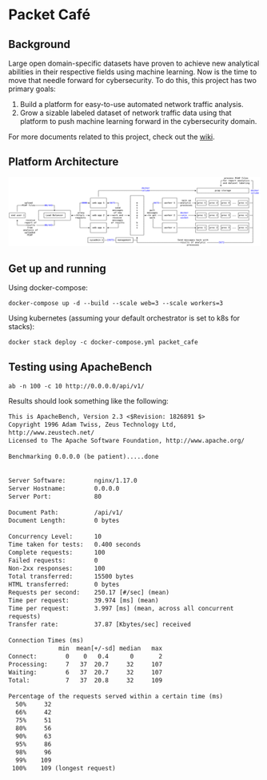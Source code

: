 # Packet Café

## Background
Large open domain-specific datasets have proven to achieve new analytical abilities in their respective fields using machine learning. Now is the time to move that needle forward for cybersecurity. To do this, this project has two primary goals:
1.	Build a platform for easy-to-use automated network traffic analysis.
2.	Grow a sizable labeled dataset of network traffic data using that platform to push machine learning forward in the cybersecurity domain.

For more documents related to this project, check out the [wiki](https://va-vsrv-github.a.internal/CyberReboot/packet_cafe/wiki).

## Platform Architecture
<img src="/docs/img/packet_cafe_diagram.png"/>

## Get up and running

Using docker-compose:
```
docker-compose up -d --build --scale web=3 --scale workers=3
```

Using kubernetes (assuming your default orchestrator is set to k8s for stacks):
```
docker stack deploy -c docker-compose.yml packet_cafe
```

## Testing using ApacheBench

```
ab -n 100 -c 10 http://0.0.0.0/api/v1/
```

Results should look something like the following:
```
This is ApacheBench, Version 2.3 <$Revision: 1826891 $>
Copyright 1996 Adam Twiss, Zeus Technology Ltd, http://www.zeustech.net/
Licensed to The Apache Software Foundation, http://www.apache.org/

Benchmarking 0.0.0.0 (be patient).....done


Server Software:        nginx/1.17.0
Server Hostname:        0.0.0.0
Server Port:            80

Document Path:          /api/v1/
Document Length:        0 bytes

Concurrency Level:      10
Time taken for tests:   0.400 seconds
Complete requests:      100
Failed requests:        0
Non-2xx responses:      100
Total transferred:      15500 bytes
HTML transferred:       0 bytes
Requests per second:    250.17 [#/sec] (mean)
Time per request:       39.974 [ms] (mean)
Time per request:       3.997 [ms] (mean, across all concurrent requests)
Transfer rate:          37.87 [Kbytes/sec] received

Connection Times (ms)
              min  mean[+/-sd] median   max
Connect:        0    0   0.4      0       2
Processing:     7   37  20.7     32     107
Waiting:        6   37  20.7     32     107
Total:          7   37  20.8     32     109

Percentage of the requests served within a certain time (ms)
  50%     32
  66%     42
  75%     51
  80%     56
  90%     63
  95%     86
  98%     96
  99%    109
 100%    109 (longest request)
```
